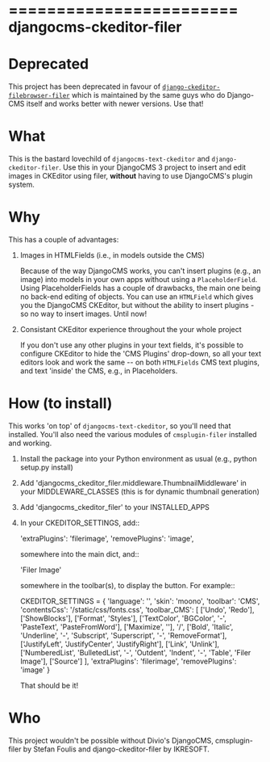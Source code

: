 ========================
djangocms-ckeditor-filer
========================

Deprecated
==========
This project has been deprecated in favour of [`django-ckeditor-filebrowser-filer`](https://github.com/nephila/django-ckeditor-filebrowser-filer) which is maintained by the same guys who do Django-CMS itself and works better with newer versions. Use that!

What
====

This is the bastard lovechild of ``djangocms-text-ckeditor`` and ``django-ckeditor-filer``. Use this in your DjangoCMS 3 project to insert and edit images in CKEditor using filer, **without** having to use DjangoCMS's plugin system.

Why
===

This has a couple of advantages:

1. Images in HTMLFields (i.e., in models outside the CMS)

   Because of the way DjangoCMS works, you can't insert plugins (e.g., an image) into models in your own apps without using a ``PlaceholderField``. Using PlaceholderFields has a couple of drawbacks, the main one being no back-end editing of objects. You can use an ``HTMLField`` which gives you the DjangoCMS CKEditor, but without the ability to insert plugins - so no way to insert images. Until now!

2. Consistant CKEditor experience throughout the your whole project

   If you don't use any other plugins in your text fields, it's possible to configure CKEditor to hide the 'CMS Plugins' drop-down, so all your text editors look and work the same -- on both ``HTMLFields`` CMS text plugins, and text 'inside' the CMS, e.g., in Placeholders.

How (to install)
================

This works 'on top' of ``djangocms-text-ckeditor``, so you'll need that installed. You'll also need the various modules of ``cmsplugin-filer`` installed and working.

1. Install the package into your Python environment as usual (e.g., python setup.py install)

2. Add 'djangocms_ckeditor_filer.middleware.ThumbnailMiddleware' in your MIDDLEWARE_CLASSES (this is for dynamic thumbnail generation)

3. Add 'djangocms_ckeditor_filer' to your INSTALLED_APPS

4. In your CKEDITOR_SETTINGS, add::

	'extraPlugins': 'filerimage',
	'removePlugins': 'image',

   somewhere into the main dict, and::

	'Filer Image'

   somewhere in the toolbar(s), to display the button. For example::

	CKEDITOR_SETTINGS = {
		'language': '',
		'skin': 'moono',
		'toolbar': 'CMS',
		'contentsCss': '/static/css/fonts.css',
			'toolbar_CMS': [
				['Undo', 'Redo'],
				['ShowBlocks'],
				['Format', 'Styles'],
				['TextColor', 'BGColor', '-', 'PasteText', 'PasteFromWord'],
				['Maximize', ''],
				'/',
				['Bold', 'Italic', 'Underline', '-', 'Subscript', 'Superscript', '-', 'RemoveFormat'],
				['JustifyLeft', 'JustifyCenter', 'JustifyRight'],
				['Link', 'Unlink'],
				['NumberedList', 'BulletedList', '-', 'Outdent', 'Indent', '-', 'Table', 'Filer Image'],
				['Source']
			],
		'extraPlugins': 'filerimage',
		'removePlugins': 'image'
	}

   That should be it!

Who
===

This project wouldn't be possible without Divio's DjangoCMS, cmsplugin-filer by Stefan Foulis and django-ckeditor-filer by IKRESOFT.

